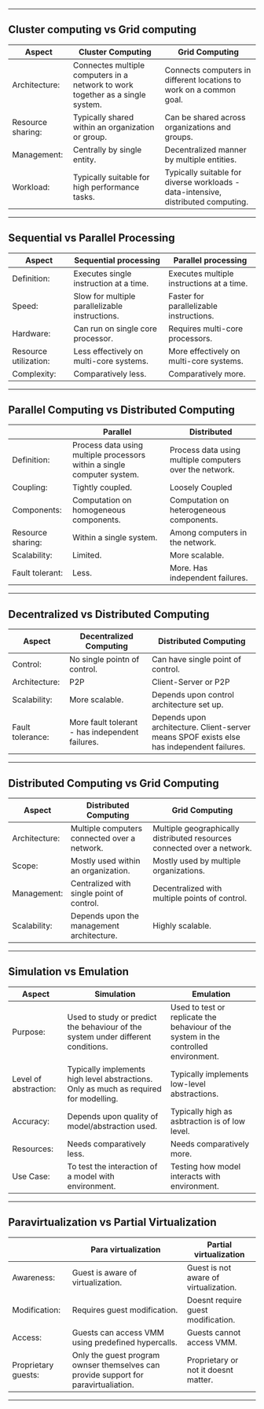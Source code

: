 ----
## Cluster computing vs Grid computing
| Aspect | Cluster Computing | Grid Computing|
|---|---|---|
| Architecture: | Connectes multiple computers in a network to work together as a single system. | Connects computers in different locations to work on a common goal. |
|Resource sharing: | Typically shared within an organization or group. | Can be shared across organizations and groups. |
|Management: | Centrally by single entity. | Decentralized manner by multiple entities. |
|Workload: | Typically suitable for high performance tasks. | Typically suitable for diverse workloads - data-intensive, distributed computing. |


----
## Sequential vs Parallel Processing
| Aspect | Sequential processing | Parallel processing |
|--|--|--|
|Definition: | Executes single instruction at a time. | Executes multiple instructions at a time. |
| Speed: | Slow for multiple parallelizable instructions. | Faster for parallelizable instructions. |
|Hardware: | Can run on single core processor. | Requires multi-core processors. |
|Resource utilization: | Less effectively on multi-core systems. | More effectively on multi-core systems. |
|Complexity: | Comparatively less. | Comparatively more. |


----
## Parallel Computing vs Distributed Computing
| | Parallel | Distributed |
|--|--|--|
| Definition: | Process data using multiple processors within a single computer system. | Process data using multiple computers over the network. |
|Coupling: | Tightly coupled. | Loosely Coupled |
|Components: | Computation on homogeneous components. | Computation on heterogeneous components. |
|Resource sharing: | Within a single system. | Among computers in the network. |
|Scalability: | Limited. | More scalable. |
|Fault tolerant: | Less. | More. Has independent failures. |



----
## Decentralized vs Distributed Computing
| Aspect | Decentralized Computing | Distributed Computing |
|---|---|---|
|Control: | No single pointn of control. | Can have single point of control. |
|Architecture: | P2P | Client-Server or P2P |
| Scalability: | More scalable. | Depends upon control architecture set up. |
| Fault tolerance: | More fault tolerant - has independent failures. | Depends upon architecture. Client-server means SPOF exists else has independent failures. |


----
## Distributed Computing vs Grid Computing
| Aspect | Distributed Computing | Grid Computing |
|--|--|--|
| Architecture: | Multiple computers connected over a network. | Multiple geographically distributed resources connected over a network. |
|Scope: | Mostly used within an organization. | Mostly used by multiple organizations. |
|Management: | Centralized with single point of control. | Decentralized with multiple points of control. |
|Scalability: | Depends upon the management architecture. | Highly scalable. |


----
## Simulation vs Emulation
| Aspect | Simulation | Emulation |
|--|--|--|
| Purpose: | Used to study or predict the behaviour of the system under different conditions. | Used to test or replicate the behaviour of the system in the controlled environment. |
| Level of abstraction: | Typically implements high level abstractions. Only as much as required for modelling. | Typically implements low-level abstractions. |
|Accuracy: | Depends upon quality of model/abstraction used. | Typically high as asbtraction is of low level. |
| Resources: | Needs comparatively less. | Needs comparatively more. |
| Use Case: | To test the interaction of a model with environment. | Testing how model interacts with environment. |


----
## Paravirtualization vs Partial Virtualization

| | Para virtualization | Partial virtualization |
|-|---|---|
|Awareness: | Guest is aware of virtualization. | Guest is not aware of virtualization. |
|Modification: | Requires guest modification. | Doesnt require guest modification. |
|Access: | Guests can access VMM using predefined hypercalls. | Guests cannot access VMM. |
|Proprietary guests: | Only the guest program ownser themselves can provide support for paravirtualiation. | Proprietary or not it doesnt matter. |

----
